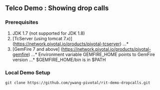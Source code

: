 ## Telco Demo : Showing drop calls

### Prerequisites
1. JDK 1.7 (not supported for JDK 1.8)
2. [TcServer (using tomcat 7.x)] (https://network.pivotal.io/products/pivotal-tcserver)
...* 
3. [GemFire 7 and above] (https://network.pivotal.io/products/pivotal-gemfire)
...* Environment variable GEMFIRE_HOME points to GemFire version
...* $GEMFIRE_HOME/bin is in $PATH

 
### Local Demo Setup
```shell
git clone https://github.com/ywang-pivotal/rit-demo-dropcalls.git
```


